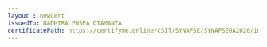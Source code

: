 ```yaml
--- 
layout : newCert 
issuedTo: NADHIRA PUSPA DIAMANTA
certificatePath: https://certifyme.online/CSIT/SYNAPSE/SYNAPSEQA2020/img/cert/award/NADHIRAPUSPADIAMANTA_3e8fd.png
--- 
```

